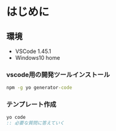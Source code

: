 # はじめに

## 環境

- VSCode 1.45.1
- Windows10 home

### vscode用の開発ツールインストール

``` cmd
npm -g yo generator-code
```

### テンプレート作成

``` cmd
yo code
:: 必要な質問に答えていく
```